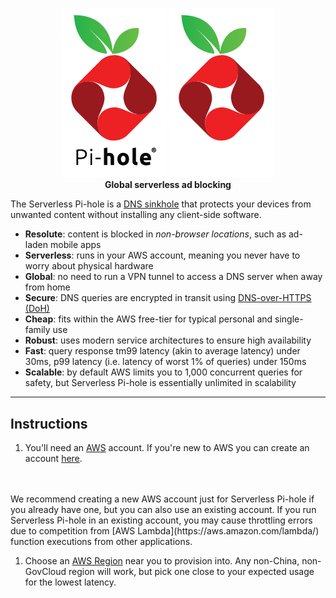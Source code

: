 #

<p align="center">
  <img src="https://github.com/pi-hole/graphics/blob/master/Vortex/Vortex_Vertical_wordmark_lightmode.png?raw=true#gh-light-mode-only" alt="Serverless Pi-hole">
  <img src="https://github.com/pi-hole/graphics/blob/master/Vortex/Vortex_Vertical_wordmark_darkmode.png?raw=true#gh-dark-mode-only" alt="Serverless Pi-hole">
  <br>
  <strong>Global serverless ad blocking</strong>
</p>

The Serverless Pi-hole is a [DNS sinkhole](https://en.wikipedia.org/wiki/DNS_Sinkhole) that protects your devices from unwanted content without installing any client-side software.

- **Resolute**: content is blocked in _non-browser locations_, such as ad-laden mobile apps
- **Serverless**: runs in your AWS account, meaning you never have to worry about physical hardware
- **Global**: no need to run a VPN tunnel to access a DNS server when away from home
- **Secure**: DNS queries are encrypted in transit using [DNS-over-HTTPS (DoH)](https://en.wikipedia.org/wiki/DNS_over_HTTPS)
- **Cheap**: fits within the AWS free-tier for typical personal and single-family use
- **Robust**: uses modern service architectures to ensure high availability
- **Fast**: query response tm99 latency (akin to average latency) under 30ms, p99 latency (i.e. latency of worst 1% of queries) under 150ms
- **Scalable**: by default AWS limits you to 1,000 concurrent queries for safety, but Serverless Pi-hole is essentially unlimited in scalability

-----

## Instructions

1. You'll need an [AWS](https://aws.amazon.com) account. If you're new to AWS you can create an account [here](https://portal.aws.amazon.com/billing/signup).
<br>
<br>
We recommend creating a new AWS account just for Serverless Pi-hole if you already have one, but you can also use an existing account. If you run Serverless Pi-hole in an existing account, you may cause throttling errors due to competition from [AWS Lambda](https://aws.amazon.com/lambda/) function executions from other applications.

1. Choose an [AWS Region](https://aws.amazon.com/about-aws/global-infrastructure/regions_az/) near you to provision into. Any non-China, non-GovCloud region will work, but pick one close to your expected usage for the lowest latency.